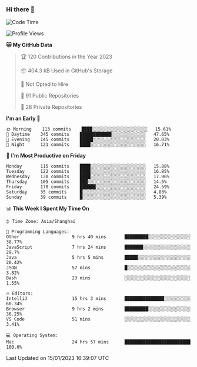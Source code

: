 ### Hi there 👋

<!--
**qbosen/qbosen** is a ✨ _special_ ✨ repository because its `README.md` (this file) appears on your GitHub profile.

Here are some ideas to get you started:

- 🔭 I’m currently working on ...
- 🌱 I’m currently learning ...
- 👯 I’m looking to collaborate on ...
- 🤔 I’m looking for help with ...
- 💬 Ask me about ...
- 📫 How to reach me: ...
- 😄 Pronouns: ...
- ⚡ Fun fact: ...
-->

<!--START_SECTION:waka-->
![Code Time](http://img.shields.io/badge/Code%20Time-1%2C133%20hrs%2012%20mins-blue)

![Profile Views](http://img.shields.io/badge/Profile%20Views-0-blue)

**🐱 My GitHub Data** 

> 🏆 120 Contributions in the Year 2023
 > 
> 📦 404.3 kB Used in GitHub's Storage 
 > 
> 🚫 Not Opted to Hire
 > 
> 📜 91 Public Repositories 
 > 
> 🔑 28 Private Repositories  
 > 
**I'm an Early 🐤** 

```text
🌞 Morning    113 commits    ████░░░░░░░░░░░░░░░░░░░░░   15.61% 
🌆 Daytime    345 commits    ████████████░░░░░░░░░░░░░   47.65% 
🌃 Evening    145 commits    █████░░░░░░░░░░░░░░░░░░░░   20.03% 
🌙 Night      121 commits    ████░░░░░░░░░░░░░░░░░░░░░   16.71%

```
📅 **I'm Most Productive on Friday** 

```text
Monday       115 commits    ████░░░░░░░░░░░░░░░░░░░░░   15.88% 
Tuesday      122 commits    ████░░░░░░░░░░░░░░░░░░░░░   16.85% 
Wednesday    130 commits    ████░░░░░░░░░░░░░░░░░░░░░   17.96% 
Thursday     105 commits    ███░░░░░░░░░░░░░░░░░░░░░░   14.5% 
Friday       178 commits    ██████░░░░░░░░░░░░░░░░░░░   24.59% 
Saturday     35 commits     █░░░░░░░░░░░░░░░░░░░░░░░░   4.83% 
Sunday       39 commits     █░░░░░░░░░░░░░░░░░░░░░░░░   5.39%

```


📊 **This Week I Spent My Time On** 

```text
⌚︎ Time Zone: Asia/Shanghai

💬 Programming Languages: 
Other                    9 hrs 40 mins       █████████░░░░░░░░░░░░░░░░   38.77% 
JavaScript               7 hrs 24 mins       ███████░░░░░░░░░░░░░░░░░░   29.7% 
Java                     5 hrs 5 mins        █████░░░░░░░░░░░░░░░░░░░░   20.42% 
JSON                     57 mins             █░░░░░░░░░░░░░░░░░░░░░░░░   3.82% 
Bash                     23 mins             ░░░░░░░░░░░░░░░░░░░░░░░░░   1.55%

🔥 Editors: 
IntelliJ                 15 hrs 3 mins       ███████████████░░░░░░░░░░   60.34% 
Browser                  9 hrs 2 mins        █████████░░░░░░░░░░░░░░░░   36.25% 
VS Code                  51 mins             ░░░░░░░░░░░░░░░░░░░░░░░░░   3.41%

💻 Operating System: 
Mac                      24 hrs 57 mins      █████████████████████████   100.0%

```


 Last Updated on 15/01/2023 16:39:07 UTC
<!--END_SECTION:waka-->
